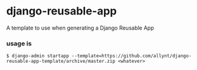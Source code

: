 # django-reusable-app
A template to use when generating a Django Reusable App

### usage is
```
$ django-admin startapp --template=https://github.com/allynt/django-reusable-app-template/archive/master.zip <whatever>
